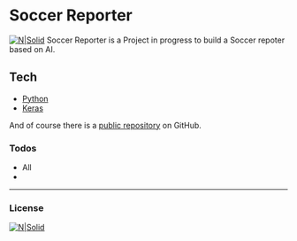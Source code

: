 # Soccer Reporter
[![N|Solid](https://i.ibb.co/0KjXMW1/Bobo-Code-Tag.png)](https://github.com/jabosso)
Soccer Reporter is a Project in progress to build a Soccer repoter based on AI.
## Tech 

* [Python]
* [Keras] 

And of course there is  a [public repository][repo] on GitHub.












### Todos

 - All
 - 
---
### License 

[![N|Solid](https://i.ibb.co/0KjXMW1/Bobo-Code-Tag.png)](https://github.com/jabosso)




   [repo]: <https://github.com/jabosso/GS>
   [Python]: <https://www.python.org/>
   [Keras]: <https://keras.io/>
 
